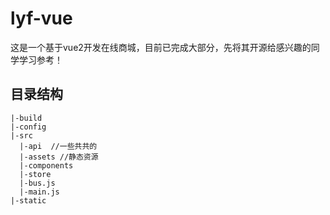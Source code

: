 # lyf-vue
这是一个基于vue2开发在线商城，目前已完成大部分，先将其开源给感兴趣的同学学习参考！

## 目录结构
```
|-build 
|-config
|-src
  |-api  //一些共共的
  |-assets //静态资源
  |-components
  |-store
  |-bus.js
  |-main.js
|-static
```
